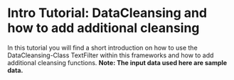 # Intro Tutorial: DataCleansing and how to add additional cleansing

In this tutorial you will find a short introduction on how to use the DataCleansing-Class TextFilter within this frameworks and how to add additional cleansing functions. 
**Note: The input data used here are sample data.**